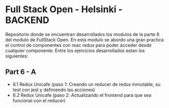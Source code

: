 # Full Stack Open - Helsinki - BACKEND

Repositorio donde se encuentran desarrollados los modulos de la parte 6 del modulo de FullStack Open.
En esta modulo se abordo una gran practica el control de componentes con reac redux para poder acceder desde cualquier componente.
Entre los ejercicios desarrollados estan los siguientes:

## Part 6 - A 

- 6.1 Redux Unicafe (paso 1: Creando un reducer de redux inmutable, su test con jest y definiendo las acciones)
- 6.2 Redux Unicafe (paso 2: Actualizando el frontend para que sea funcional con el reducer)